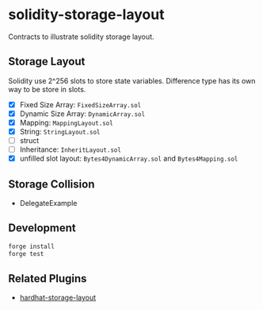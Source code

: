 # solidity-storage-layout

Contracts to illustrate solidity storage layout.

## Storage Layout

Solidity use 2^256 slots to store state variables. Difference type has its own way to be store in slots.

- [x] Fixed Size Array: `FixedSizeArray.sol`
- [x] Dynamic Size Array: `DynamicArray.sol`
- [x] Mapping: `MappingLayout.sol`
- [x] String: `StringLayout.sol`
- [ ] struct
- [ ] Inheritance: `InheritLayout.sol`
- [x] unfilled slot layout: `Bytes4DynamicArray.sol` and `Bytes4Mapping.sol`

## Storage Collision

- DelegateExample

## Development

```sh
forge install
forge test
```

## Related Plugins

- [hardhat-storage-layout](https://hardhat.org/plugins/hardhat-storage-layout.html)

